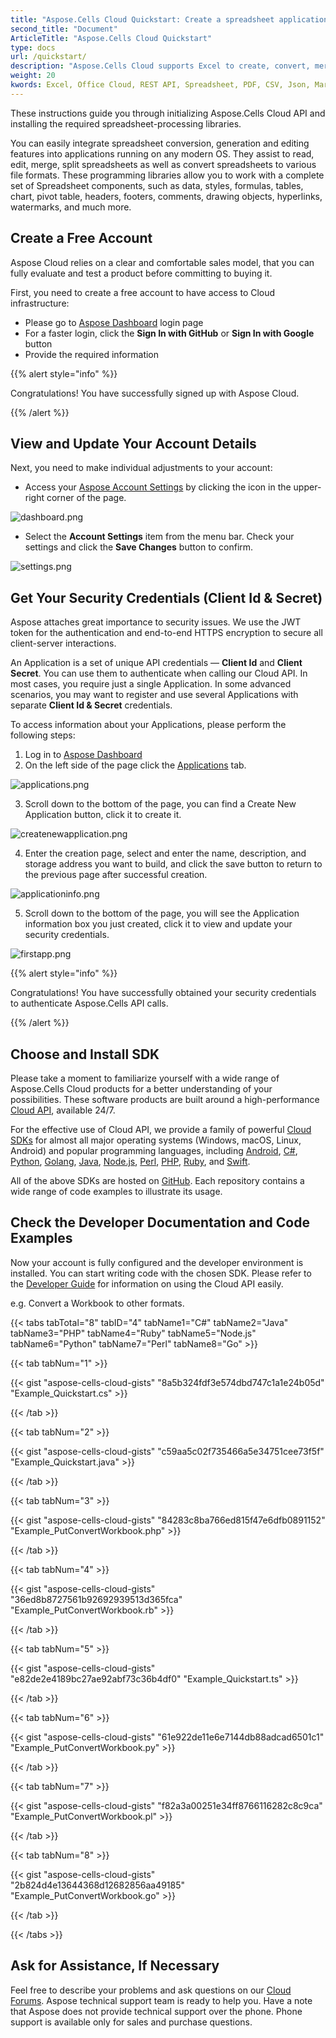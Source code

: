```yaml
---
title: "Aspose.Cells Cloud Quickstart: Create a spreadsheet application in 5 minutes."
second_title: "Document"
ArticleTitle: "Aspose.Cells Cloud Quickstart"
type: docs
url: /quickstart/
description: "Aspose.Cells Cloud supports Excel to create, convert, merge, split, protected, inner object operation, and so on."
weight: 20
kwords: Excel, Office Cloud, REST API, Spreadsheet, PDF, CSV, Json, Markdown, Quickstart
---
```



These instructions guide you through initializing Aspose.Cells Cloud API and installing the required spreadsheet-processing libraries.

You can easily integrate spreadsheet conversion, generation and editing features into applications running on any modern OS. They assist to read, edit, merge, split spreadsheets as well as convert spreadsheets to various file formats. These programming libraries allow you to work with a complete set of Spreadsheet components, such as data, styles, formulas, tables, chart, pivot table, headers, footers, comments, drawing objects, hyperlinks, watermarks, and much more.

## Create a Free Account

Aspose Cloud relies on a clear and comfortable sales model, that you can fully evaluate and test a product before committing to buying it.

First, you need to create a free account to have access to Cloud infrastructure:

- Please go to [Aspose Dashboard](https://dashboard.aspose.cloud/#/) login page
- For a faster login, click the **Sign In with GitHub** or **Sign In with Google** button
- Provide the required information

{{% alert style="info" %}}

Congratulations! You have successfully signed up with Aspose Cloud.

{{% /alert %}}

## View and Update Your Account Details

Next, you need to make individual adjustments to your account:

- Access your [Aspose Account Settings](https://id.containerize.com/admin/) by clicking  the icon in the upper-right corner of the page.

![dashboard.png](dashboard.png)

- Select the **Account Settings** item from the menu bar. Check your settings and click the **Save Changes** button to confirm.

![settings.png](settings.png)

## Get Your Security Credentials (Client Id & Secret)

Aspose attaches great importance to security issues. We use the JWT token for the  authentication and end-to-end HTTPS encryption to secure all client-server interactions.

An Application is a set of unique API credentials — **Client Id** and **Client Secret**. You can use them to authenticate when calling our Cloud API. In most cases, you require just a single Application. In some advanced scenarios, you may want to register and use several Applications with separate **Client Id & Secret** credentials.

To access information about your Applications, please perform the following steps:

1. Log in to [Aspose Dashboard](https://dashboard.aspose.cloud/#/)
2. On the left side of the page click the [Applications](https://dashboard.aspose.cloud/applications) tab.

![applications.png](applications.png)

3. Scroll down to the bottom of the page, you can find a Create New Application button, click it to create it.

![createnewapplication.png](createnewapplication.png)

4. Enter the creation page, select and enter the name, description, and storage address you want to build, and click the save button to return to the previous page after successful creation.

![applicationinfo.png](applicationinfo.png)

5. Scroll down to the bottom of the page, you will see the Application information box you just created, click it to view and update your security credentials.

![firstapp.png](firstapp.png)

{{% alert style="info" %}}

Congratulations! You have successfully obtained your security credentials to authenticate Aspose.Cells API calls.

{{% /alert %}}

## Choose and Install SDK

Please take a moment to familiarize yourself with a wide range of Aspose.Cells Cloud products for a better understanding of your possibilities. These software products are built around a high-performance [Cloud API](https://apireference.aspose.com/), available 24/7.

For the effective use of Cloud API, we provide a family of powerful [Cloud SDKs](https://products.aspose.cloud/cells/family) for almost all major operating systems (Windows, macOS, Linux, Android) and popular programming languages, including [Android](https://products.aspose.cloud/cells/android), [C#](https://products.aspose.cloud/cells/net), [Python](https://products.aspose.cloud/cells/python), [Golang](https://products.aspose.cloud/cells/go), [Java](https://products.aspose.cloud/cells/java), [Node.js](https://products.aspose.cloud/cells/nodejs), [Perl](https://products.aspose.cloud/cells/perl), [PHP](https://products.aspose.cloud/cells/php), [Ruby](https://products.aspose.cloud/cells/ruby), and [Swift](https://products.aspose.cloud/cells/swift).

 All of the above SDKs are hosted on [GitHub](https://github.com/aspose-cells-cloud/). Each repository contains a wide range of code examples to illustrate its usage.

## Check the Developer Documentation and Code Examples

Now your account is fully configured and the developer environment is installed. You can start writing code with the chosen SDK. Please refer to the [Developer Guide](https://docs.aspose.cloud/cells/developer-guide/) for information on using the Cloud API easily.

e.g. Convert a Workbook to other formats.

{{< tabs tabTotal="8" tabID="4" tabName1="C#" tabName2="Java" tabName3="PHP" tabName4="Ruby" tabName5="Node.js" tabName6="Python" tabName7="Perl" tabName8="Go" >}}

{{< tab tabNum="1" >}}

{{< gist "aspose-cells-cloud-gists" "8a5b324fdf3e574dbd747c1a1e24b05d" "Example_Quickstart.cs" >}}

{{< /tab >}}

{{< tab tabNum="2" >}}

{{< gist "aspose-cells-cloud-gists" "c59aa5c02f735466a5e34751cee73f5f" "Example_Quickstart.java" >}}

{{< /tab >}}

{{< tab tabNum="3" >}}

{{< gist "aspose-cells-cloud-gists" "84283c8ba766ed815f47e6dfb0891152" "Example_PutConvertWorkbook.php" >}}

{{< /tab >}}

{{< tab tabNum="4" >}}

{{< gist "aspose-cells-cloud-gists" "36ed8b8727561b92692939513d365fca" "Example_PutConvertWorkbook.rb" >}}

{{< /tab >}}

{{< tab tabNum="5" >}}

{{< gist "aspose-cells-cloud-gists" "e82de2e4189bc27ae92abf73c36b4df0" "Example_Quickstart.ts" >}}

{{< /tab >}}

{{< tab tabNum="6" >}}

{{< gist "aspose-cells-cloud-gists" "61e922de11e6e7144db88adcad6501c1" "Example_PutConvertWorkbook.py" >}}

{{< /tab >}}

{{< tab tabNum="7" >}}

{{< gist "aspose-cells-cloud-gists" "f82a3a00251e34ff8766116282c8c9ca" "Example_PutConvertWorkbook.pl" >}}

{{< /tab >}}

{{< tab tabNum="8" >}}

{{< gist "aspose-cells-cloud-gists" "2b824d4e13644368d12682856aa49185" "Example_PutConvertWorkbook.go" >}}

{{< /tab >}}

{{< /tabs >}}

## Ask for Assistance, If Necessary

Feel free to describe your problems and ask questions on our [Cloud Forums](https://forum.aspose.cloud/c/cells/7). Aspose technical support team is ready to help you. Have a note that Aspose does not provide technical support over the phone. Phone support is available only for sales and purchase questions.
